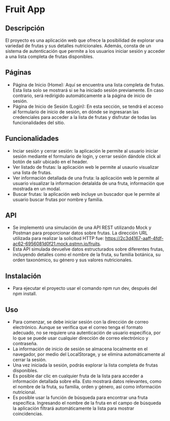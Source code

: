 # Fruit App

## Descripción
El proyecto es una aplicación web que ofrece la posibilidad de explorar una variedad de frutas y sus detalles nutricionales. Además, consta de un sistema de autenticación que permite a los usuarios iniciar sesión y acceder a una lista completa de frutas disponibles.

## Páginas
- Página de Inicio (Home): Aquí se encuentra una lista completa de frutas. Esta lista solo se mostrará si se ha iniciado sesión previamente. En caso contrario, será redirigido automáticamente a la página de inicio de sesión.
- Página de Inicio de Sesión (Login): En esta sección, se tendrá el acceso al formulario de inicio de sesión, en dónde se ingresaran las credenciales para acceder a la lista de frutas y disfrutar de todas las funcionalidades del sitio.

## Funcionalidades
- Inciar sesión y cerrar sesión: la aplicación le permite al usuario iniciar sesión mediante el formulario de login, y cerrar sesión dándole click al botón de salir ubicado en el header.
- Ver listado de frutas: la aplicación web le permite al usaurio visualizar una lista de frutas.
- Ver información detallada de una fruta: la aplicación web le permite al usuario visualizar la informacion detalalda de una fruta, información que mostrada en un modal.
- Buscar frutas: la aplicación web incluye un buscador que le permite al usuario buscar frutas por nombre y familia.

## API
- Se implementó una simulación de una API REST utilizando Mock y Postman para proporcionar datos sobre frutas. La dirección URL utilizada para realizar la solicitud HTTP fue: https://2c3d4167-aaff-4fdf-ac62-6956081d0f21.mock.pstmn.io/fruits.
- Esta API simulada devuelve datos estructurados sobre diferentes frutas, incluyendo detalles como el nombre de la fruta, su familia botánica, su orden taxonómico, su género y sus valores nutricionales.

## Instalación
- Para ejecutar el proyecto usar el comando npm run dev, después del npm install.

## Uso
- Para comenzar, se debe iniciar sesión con la dirección de correo electrónico. Aunque se verifica que el correo tenga el formato adecuado, no se requiere una autenticación de usuario específica, por lo que se puede usar cualquier dirección de correo electrónico y contraseña.
- La información de inicio de sesión se almacena localmente en el navegador, por medio del LocalStorage, y se elimina automáticamente al cerrar la sesión.
- Una vez iniciada la sesión, podrás explorar la lista completa de frutas disponibles.
- Es posible dar clic en cualquier fruta de la lista para acceder a información detallada sobre ella. Esto mostrará datos relevantes, como el nombre de la fruta, su familia, orden y género, así como información nutricional.
- Es posible usar la función de búsqueda para encontrar una fruta específica. Ingresando el nombre de la fruta en el campo de búsqueda la aplicación filtrará automáticamente la lista para mostrar coincidencias.
